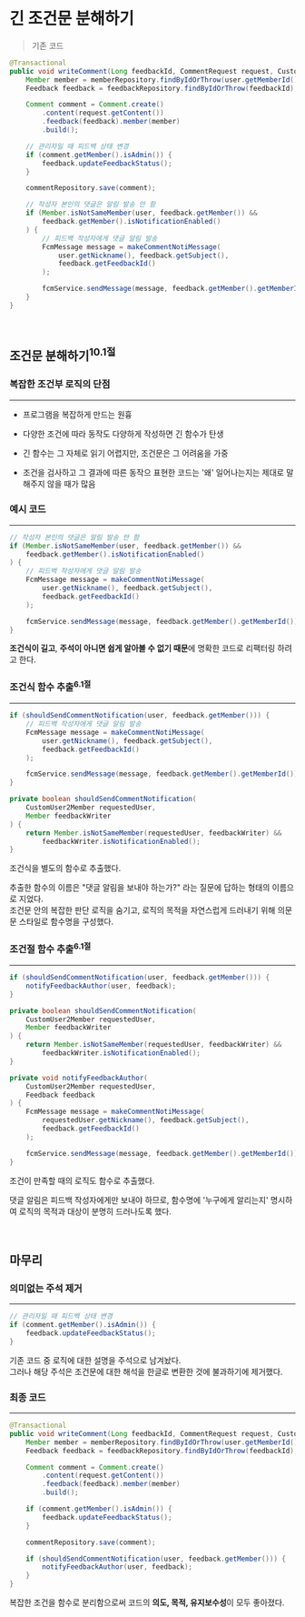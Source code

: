 # 긴 조건문 분해하기

> 기존 코드

``` java
@Transactional
public void writeComment(Long feedbackId, CommentRequest request, CustomUser2Member user) {
    Member member = memberRepository.findByIdOrThrow(user.getMemberId());
    Feedback feedback = feedbackRepository.findByIdOrThrow(feedbackId);

    Comment comment = Comment.create()
        .content(request.getContent())
        .feedback(feedback).member(member)
        .build();

    // 관리자일 때 피드백 상태 변경
    if (comment.getMember().isAdmin()) {
        feedback.updateFeedbackStatus();
    }

    commentRepository.save(comment);

    // 작성자 본인의 댓글은 알림 발송 안 함
    if (Member.isNotSameMember(user, feedback.getMember()) &&
        feedback.getMember().isNotificationEnabled()
    ) {
        // 피드백 작성자에게 댓글 알림 발송
        FcmMessage message = makeCommentNotiMessage(
            user.getNickname(), feedback.getSubject(),
            feedback.getFeedbackId()
        );

        fcmService.sendMessage(message, feedback.getMember().getMemberId());
    }
}
```

<br>

## 조건문 분해하기<sup>10.1절</sup>

### 복잡한 조건부 로직의 단점
---

- 프로그램을 복잡하게 만드는 원흉

- 다양한 조건에 따라 동작도 다양하게 작성하면 긴 함수가 탄생

- 긴 함수는 그 자체로 읽기 어렵지만, 조건문은 그 어려움을 가중

- 조건을 검사하고 그 결과에 따른 동작으 표현한 코드는 '왜' 일어나는지는 제대로 말해주지 않을 때가 많음

### 예시 코드
---

``` java
// 작성자 본인의 댓글은 알림 발송 안 함
if (Member.isNotSameMember(user, feedback.getMember()) &&
    feedback.getMember().isNotificationEnabled()
) {
    // 피드백 작성자에게 댓글 알림 발송
    FcmMessage message = makeCommentNotiMessage(
        user.getNickname(), feedback.getSubject(),
        feedback.getFeedbackId()
    );

    fcmService.sendMessage(message, feedback.getMember().getMemberId());
}
```

**조건식이 길고**, **주석이 아니면 쉽게 알아볼 수 없기 때문**에 명확한 코드로 리팩터링 하려고 한다.

### 조건식 함수 추출<sup>6.1절</sup>
---

``` java
if (shouldSendCommentNotification(user, feedback.getMember())) {
    // 피드백 작성자에게 댓글 알림 발송
    FcmMessage message = makeCommentNotiMessage(
        user.getNickname(), feedback.getSubject(),
        feedback.getFeedbackId()
    );

    fcmService.sendMessage(message, feedback.getMember().getMemberId());
}
```

``` java
private boolean shouldSendCommentNotification(
    CustomUser2Member requestedUser,
    Member feedbackWriter
) {
    return Member.isNotSameMember(requestedUser, feedbackWriter) &&
        feedbackWriter.isNotificationEnabled();
}
```

조건식을 별도의 함수로 추출했다.

추출한 함수의 이름은 "댓글 알림을 보내야 하는가?" 라는 질문에 답하는 형태의 이름으로 지었다. <br>
조건문 안의 복잡한 판단 로직을 숨기고, 로직의 목적을 자연스럽게 드러내기 위해 의문문 스타일로 함수명을 구성했다.

### 조건절 함수 추출<sup>6.1절</sup>
---

``` java
if (shouldSendCommentNotification(user, feedback.getMember())) {
    notifyFeedbackAuthor(user, feedback);
}
```

``` java
private boolean shouldSendCommentNotification(
    CustomUser2Member requestedUser,
    Member feedbackWriter
) {
    return Member.isNotSameMember(requestedUser, feedbackWriter) &&
        feedbackWriter.isNotificationEnabled();
}

private void notifyFeedbackAuthor(
    CustomUser2Member requestedUser,
    Feedback feedback
) {
    FcmMessage message = makeCommentNotiMessage(
        requestedUser.getNickname(), feedback.getSubject(),
        feedback.getFeedbackId()
    );

    fcmService.sendMessage(message, feedback.getMember().getMemberId());
}
```

조건이 만족할 때의 로직도 함수로 추출했다.

댓글 알림은 피드백 작성자에게만 보내야 하므로, 함수명에 '누구에게 알리는지' 명시하여 로직의 목적과 대상이 분명히 드러나도록 했다.

<br>

## 마무리

### 의미없는 주석 제거
---

``` java
// 관리자일 때 피드백 상태 변경
if (comment.getMember().isAdmin()) {
    feedback.updateFeedbackStatus();
}
```

기존 코드 중 로직에 대한 설명을 주석으로 남겨놨다. <br>
그러나 해당 주석은 조건문에 대한 해석을 한글로 변환한 것에 불과하기에 제거했다.

### 최종 코드
---

``` java
@Transactional
public void writeComment(Long feedbackId, CommentRequest request, CustomUser2Member user) {
    Member member = memberRepository.findByIdOrThrow(user.getMemberId());
    Feedback feedback = feedbackRepository.findByIdOrThrow(feedbackId);

    Comment comment = Comment.create()
        .content(request.getContent())
        .feedback(feedback).member(member)
        .build();

    if (comment.getMember().isAdmin()) {
        feedback.updateFeedbackStatus();
    }

    commentRepository.save(comment);

    if (shouldSendCommentNotification(user, feedback.getMember())) {
        notifyFeedbackAuthor(user, feedback);
    }
}
```

복잡한 조건을 함수로 분리함으로써 코드의 **의도, 목적, 유지보수성**이 모두 좋아졌다.
